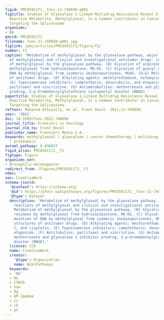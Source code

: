 ```yaml
---
figid: PMC8591171__fonc-11-748698-g001
figtitle: Studies of Glyoxalase 1-Linked Multidrug Resistance Reveal Glycolysis-Derived
  Reactive Metabolite, Methylglyoxal, Is a Common Contributor in Cancer Chemotherapy
  Targeting the Spliceosome
organisms:
- NA
pmcid: PMC8591171
filename: fonc-11-748698-g001.jpg
figlink: /pmc/articles/PMC8591171/figure/f1/
number: F1
caption: 'Metabolism of methylglyoxal by the glyoxalase pathway, major glycation reactions
  of methylglyoxal and clinical and investigational antitumor drugs. (A) Metabolism
  of methylglyoxal by the glyoxalase pathway. (B) Glycation of arginine residues by
  methylglyoxal from hydroimidazolone, MG-H1. (C) Glycation of guanyl moieties of
  DNA by methylglyoxal from isomeric imidazopurinones, MGdG. (D–G) Molecular structures
  of antitumor drugs. (D) Alkylating agents: mechlorethamine, mitomycin C, and cisplatin.
  (E) Topoisomerase inhibitors: camptothecin, doxorubicin, and etoposide. (F) Antitubulins:
  paclitaxel and vincristine. (G) Antimetabolites: methotrexate and glyoxalase 1 inhibitor
  prodrug, S-p-bromobenzylglutathione cyclopentyl diester (BBGD).'
papertitle: Studies of Glyoxalase 1-Linked Multidrug Resistance Reveal Glycolysis-Derived
  Reactive Metabolite, Methylglyoxal, Is a Common Contributor in Cancer Chemotherapy
  Targeting the Spliceosome.
reftext: Muhanad Alhujaily, et al. Front Oncol. 2021;11:748698.
year: '2021'
doi: 10.3389/fonc.2021.748698
journal_title: Frontiers in Oncology
journal_nlm_ta: Front Oncol
publisher_name: Frontiers Media S.A.
keywords: methylglyoxal | glyoxalase | cancer chemotherapy | multidrug resistance
  | proteomics
automl_pathway: 0.836027
figid_alias: PMC8591171__F1
figtype: Figure
organisms_ner:
- Drosophila melanogaster
redirect_from: /figures/PMC8591171__F1
ndex: ''
seo: CreativeWork
schema-jsonld:
  '@context': https://schema.org/
  '@id': https://pfocr.wikipathways.org/figures/PMC8591171__fonc-11-748698-g001.html
  '@type': Dataset
  description: 'Metabolism of methylglyoxal by the glyoxalase pathway, major glycation
    reactions of methylglyoxal and clinical and investigational antitumor drugs. (A)
    Metabolism of methylglyoxal by the glyoxalase pathway. (B) Glycation of arginine
    residues by methylglyoxal from hydroimidazolone, MG-H1. (C) Glycation of guanyl
    moieties of DNA by methylglyoxal from isomeric imidazopurinones, MGdG. (D–G) Molecular
    structures of antitumor drugs. (D) Alkylating agents: mechlorethamine, mitomycin
    C, and cisplatin. (E) Topoisomerase inhibitors: camptothecin, doxorubicin, and
    etoposide. (F) Antitubulins: paclitaxel and vincristine. (G) Antimetabolites:
    methotrexate and glyoxalase 1 inhibitor prodrug, S-p-bromobenzylglutathione cyclopentyl
    diester (BBGD).'
  license: CC0
  name: CreativeWork
  creator:
    '@type': Organization
    name: WikiPathways
  keywords:
  - 'On'
  - Hn
  - CSN1b
  - how
  - Dg
  - AP-1gamma
  - ci
  - ck
  - pt
---
```

